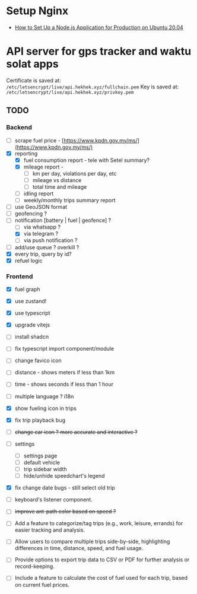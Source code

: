 # Setup Nginx

- [How to Set Up a Node.js Application for Production on Ubuntu 20.04](https://www.digitalocean.com/community/tutorials/how-to-set-up-a-node-js-application-for-production-on-ubuntu-20-04)

# API server for gps tracker and waktu solat apps

Certificate is saved at: `/etc/letsencrypt/live/api.hekhek.xyz/fullchain.pem`
Key is saved at: `/etc/letsencrypt/live/api.hekhek.xyz/privkey.pem`

## TODO

### Backend

- [ ] scrape fuel price - [https://www.kpdn.gov.my/ms/](https://www.kpdn.gov.my/ms/)
- [x] reporting
  - [x] fuel consumption report - tele with Setel summary?
  - [x] mileage report -
    - [ ] km per day, violations per day, etc
    - [ ] mileage vs distance
    - [ ] total time and mileage
  - [ ] idling report
  - [ ] weekly/monthly trips summary report
- [ ] use GeoJSON format
- [ ] geofencing ?
- [ ] notification [battery | fuel | geofence] ?
  - [ ] via whatsapp ?
  - [x] via telegram ?
  - [ ] via push notification ?
- [ ] add/use queue ? overkill ?
- [x] every trip, query by id?
- [x] refuel logic

### Frontend

- [x] fuel graph
- [x] use zustand!
- [x] use typescript
- [x] upgrade vitejs
- [ ] install shadcn
- [ ] fix typescript import component/module
- [ ] change favico icon
- [ ] distance - shows meters if less than 1km
- [ ] time - shows seconds if less than 1 hour
- [ ] multiple language ? i18n
- [x] show fueling icon in trips
- [x] fix trip playback bug
- [ ] ~~change car icon ? more accurate and interactive ?~~
- [ ] settings

  - [ ] settings page
  - [ ] default vehicle
  - [ ] trip sidebar width
  - [ ] hide/unhide speedchart's legend

- [x] fix change date bugs - still select old trip
- [ ] keyboard's listener component.
- [ ] ~~improve ant-path color based on speed ?~~
- [ ] Add a feature to categorize/tag trips (e.g., work, leisure, errands) for easier tracking and analysis.
- [ ] Allow users to compare multiple trips side-by-side, highlighting differences in time, distance, speed, and fuel usage.
- [ ] Provide options to export trip data to CSV or PDF for further analysis or record-keeping.
- [ ] Include a feature to calculate the cost of fuel used for each trip, based on current fuel prices.
